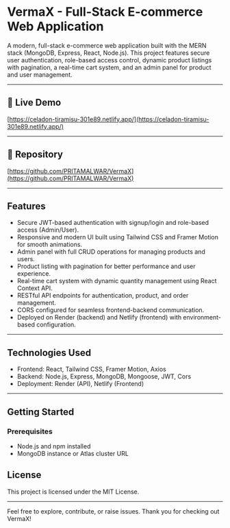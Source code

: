
# VermaX - Full-Stack E-commerce Web Application

A modern, full-stack e-commerce web application built with the MERN stack (MongoDB, Express, React, Node.js). This project features secure user authentication, role-based access control, dynamic product listings with pagination, a real-time cart system, and an admin panel for product and user management.

---

## 🚀 Live Demo

[https://celadon-tiramisu-301e89.netlify.app/](https://celadon-tiramisu-301e89.netlify.app/)

---

## 📂 Repository

[https://github.com/PRITAMALWAR/VermaX](https://github.com/PRITAMALWAR/VermaX)

---

## Features

- Secure JWT-based authentication with signup/login and role-based access (Admin/User).
- Responsive and modern UI built using Tailwind CSS and Framer Motion for smooth animations.
- Admin panel with full CRUD operations for managing products and users.
- Product listing with pagination for better performance and user experience.
- Real-time cart system with dynamic quantity management using React Context API.
- RESTful API endpoints for authentication, product, and order management.
- CORS configured for seamless frontend-backend communication.
- Deployed on Render (backend) and Netlify (frontend) with environment-based configuration.

---

## Technologies Used

- Frontend: React, Tailwind CSS, Framer Motion, Axios
- Backend: Node.js, Express, MongoDB, Mongoose, JWT, Cors
- Deployment: Render (API), Netlify (Frontend)

---

## Getting Started

### Prerequisites

- Node.js and npm installed
- MongoDB instance or Atlas cluster URL


## License

This project is licensed under the MIT License.

---

Feel free to explore, contribute, or raise issues. Thank you for checking out VermaX!


